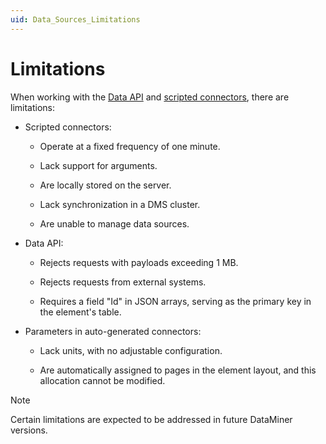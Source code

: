 ```yaml
---
uid: Data_Sources_Limitations
---
```


# Limitations

When working with the [Data API](xref:Data_API) and [scripted connectors](xref:Scripted_Connectors), there are limitations:

- Scripted connectors:

  - Operate at a fixed frequency of one minute.

  - Lack support for arguments.

  - Are locally stored on the server.

  - Lack synchronization in a DMS cluster.

  - Are unable to manage data sources.

- Data API:

  - Rejects requests with payloads exceeding 1 MB.

  - Rejects requests from external systems.

  - Requires a field "Id" in JSON arrays, serving as the primary key in the element's table.

- Parameters in auto-generated connectors:

  - Lack units, with no adjustable configuration.

  - Are automatically assigned to pages in the element layout, and this allocation cannot be modified.

> [!NOTE]
> Certain limitations are expected to be addressed in future DataMiner versions.
